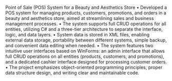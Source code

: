 Point of Sale (POS) System for a Beauty and Aesthetics Store 
•	Developed a POS system for managing products, customers, promotions, and orders in a beauty and aesthetics store, aimed at streamlining sales and business management processes.
•	The system supports full CRUD operations for all entities, utilizing C# and a three-tier architecture to separate the interface, logic, and data layers.
•	 System data is stored in XML files, enabling external data storage, portability between different systems, simple backup, and convenient data editing when needed.
•	The system features two intuitive user interfaces based on WinForms: an admin interface that allows full CRUD operations on all entities (products, customers, and promotions), and a dedicated cashier interface designed for processing customer orders.
•	The project emphasizes object-oriented programming principles, proper data structure design, and writing clear and maintainable code.
